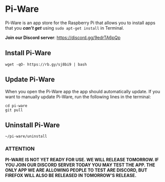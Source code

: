# Pi-Ware
Pi-Ware is an app store for the Raspberry Pi that allows you to install apps that you ***can't get*** using `sudo apt-get install` in Terminal.

**Join our Discord server**: https://discord.gg/9edrTA6pQp

## Install Pi-Ware
```
wget -qO- https://rb.gy/sj8bi9 | bash
```

## Update Pi-Ware
When you open the Pi-Ware app the app should automatically update. If you want to manually update Pi-Ware, run the following lines in the terminal:
```
cd pi-ware
git pull
```

## Uninstall Pi-Ware
```
~/pi-ware/uninstall
```

### ATTENTION
**PI-WARE IS NOT YET READY FOR USE. WE WILL RELEASE TOMORROW. IF YOU JOIN OUR DISCORD SERVER TODAY YOU MAY TEST THE APP. THE ONLY APP WE ARE ALLOWING PEOPLE TO TEST ARE DISCORD, BUT FIREFOX WILL ALSO BE RELEASED IN TOMORROW'S RELEASE.**
